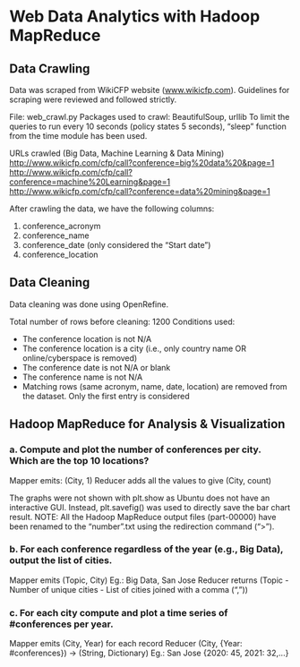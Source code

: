 # Web Data Analytics with Hadoop MapReduce 

## Data Crawling

Data was scraped from WikiCFP website (www.wikicfp.com).
Guidelines for scraping were reviewed and followed strictly.

File: web_crawl.py
Packages used to crawl: BeautifulSoup, urllib
To limit the queries to run every 10 seconds (policy states 5 seconds), “sleep” function from the time module has been used.

URLs crawled (Big Data, Machine Learning & Data Mining)
http://www.wikicfp.com/cfp/call?conference=big%20data%20&page=1
http://www.wikicfp.com/cfp/call?conference=machine%20Learning&page=1
http://www.wikicfp.com/cfp/call?conference=data%20mining&page=1

After crawling the data, we have the following columns:
1. conference_acronym
2. conference_name
3. conference_date (only considered the “Start date”)
4. conference_location

## Data Cleaning

Data cleaning was done using OpenRefine.

Total number of rows before cleaning: 1200
Conditions used:
* The conference location is not N/A
* The conference location is a city (i.e., only country name OR online/cyberspace is removed)
* The conference date is not N/A or blank
* The conference name is not N/A
* Matching rows (same acronym, name, date, location) are removed from the dataset. Only the first entry is considered

## Hadoop MapReduce for Analysis & Visualization
### a. Compute and plot the number of conferences per city. Which are the top 10 locations?
Mapper emits: (City, 1)
Reducer adds all the values to give (City, count)

The graphs were not shown with plt.show as Ubuntu does not have an interactive GUI. Instead, plt.savefig() was used to directly save the bar chart result.
NOTE: All the Hadoop MapReduce output files (part-00000) have been renamed to the “number”.txt using the redirection command (“>”).

### b. For each conference regardless of the year (e.g., Big Data), output the list of cities.
Mapper emits (Topic, City)
Eg.: Big Data, San Jose
Reducer returns (Topic - Number of unique cities - List of cities joined with a comma (“,”))

### c. For each city compute and plot a time series of #conferences per year.
Mapper emits (City, Year) for each record
Reducer (City, {Year: #conferences}) -> (String, Dictionary)
Eg.: San Jose {2020: 45, 2021: 32,...}
